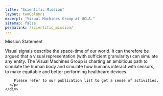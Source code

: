 ```yaml
---
title: "Scientific Mission"
layout: twoColumns
excerpt: "Visual Machines Group at UCLA."
sitemap: false
permalink: /scientific_mission/
---
```


<main role="main" class="container">
  <div class="row">
    <div class="col-md-12">
      <p class="heading-home">Mission Statement</p>
    </div>
  </div>

  <div class="row">
    <div class="col-md-8">
      <p class="body-sci-miss">
        Visual signals describe the space-time of our world. It can therefore be argued that a visual representation (with sufficient granularity) can simulate any entity. The Visual Machines Group is charting an ambitious path to simulate the human body and simulate how humans interact with sensors, to make equitable and better performing healthcare devices.
        
        Please refer to our publication list to get a sense of activities.
      </p>
    </div>
  </div>
  </main>
